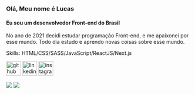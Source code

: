 ### Olá, Meu nome é Lucas
#### Eu sou um desenvolvedor Front-end do Brasil

No ano de 2021 decidi estudar programação Front-end, e me apaixonei por esse mundo. Todo dia estudo e aprendo novas coisas sobre esse mundo.

Skills: HTML/CSS/SASS/JavaScript/ReactJS/Next.js

[<img src='https://cdn.jsdelivr.net/npm/simple-icons@3.0.1/icons/github.svg' alt='github' height='40'>](https://github.com/LucasInmanuel)  [<img src='https://cdn.jsdelivr.net/npm/simple-icons@3.0.1/icons/linkedin.svg' alt='linkedin' height='40'>](https://www.linkedin.com/in/lucas-emanuel-santana-dos-santos-7431b722a/)  [<img src='https://cdn.jsdelivr.net/npm/simple-icons@3.0.1/icons/instagram.svg' alt='instagram' height='40'>](https://www.instagram.com/lucasInmanuel/)  

<div>
  <img src="https://github-readme-stats.vercel.app/api?username=LucasInmanuel&show_icons=true&theme=dark" />

  <img src="https://github-readme-stats.vercel.app/api/top-langs/?username=LucasInmanuel" />
</div>


